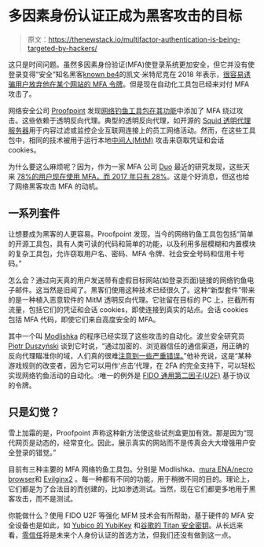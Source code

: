 # 多因素身份认证正成为黑客攻击的目标

> 原文：<https://thenewstack.io/multifactor-authentication-is-being-targeted-by-hackers/>

这只是时间问题。虽然多因素身份验证(MFA)使登录系统更加安全，但它并没有使登录变得“安全”知名黑客[](https://www.linkedin.com/in/kevinmitnick/)[known be4](https://www.knowbe4.com/)的凯文·米特尼克在 2018 年表示，[很容易诱骗用户放弃他在某个网站的 MFA 令牌](https://techcrunch.com/2018/05/10/hacker-kevin-mitnick-shows-how-to-bypass-2fa/)。但是现在自动化工具包已经来对付 MFA 攻击了。

网络安全公司 [Proofpoint](https://www.proofpoint.com/us) 发现[网络钓鱼工具包在其功能](https://www.proofpoint.com/us/blog/threat-insight/mfa-psa-oh-my)中添加了 MFA 绕过攻击。这些依赖于透明反向代理。典型的透明反向代理，如开源的 [Squid 透明代理服务器](https://linuxtechlab.com/squid-transparent-proxy-server-complete-configuration/)用于内容过滤或监控企业互联网连接上的员工网络活动。然而，在这些工具包中，相同的技术被用于运行本地[中间人(MitM)](https://en.wikipedia.org/wiki/Man-in-the-middle_attack) 攻击来窃取凭证和会话 cookies。

为什么要这么麻烦呢？因为，作为一家 MFA 公司 [Duo](https://duo.com/) 最近的研究发现，这些天来 [78%的用户现在使用 MFA，而 2017 年只有 28%](https://duo.com/blog/the-2021-state-of-the-auth-report-2fa-climbs-password-managers-biometrics-trend)。这是个好消息，但这也给了网络黑客攻击 MFA 的动机。

## 一系列套件

让想要成为黑客的人更容易。Proofpoint 发现，当今的网络钓鱼工具包包括“简单的开源工具包，具有人类可读的代码和简单的功能，以及利用多层模糊和内置模块的复杂工具包，允许窃取用户名、密码、MFA 令牌、社会安全号码和信用卡号码。”

怎么会？通过向天真的用户发送带有虚假目标网站(如登录页面)链接的网络钓鱼电子邮件。这当然是旧闻了。黑客们使用这种技术已经很久了。这种“新型套件”带来的是一种植入恶意软件的 MitM 透明反向代理。它驻留在目标的 PC 上，拦截所有流量，包括它们的凭证和会话 cookies，即使连接到真实的站点。会话 cookies 包括 MFA 代码，即使它们来自高度安全的 MFA。

其中一个叫 [Modlishka](https://www.zdnet.com/article/new-tool-automates-phishing-attacks-that-bypass-2fa/) 的程序已经实现了这些攻击的自动化。波兰安全研究员 [Piotr Duszyński](https://blog.duszynski.eu/) 谈到它时说，“通过加密的、浏览器信任的通信渠道，用正确的反向代理瞄准你的域，人们真的很难[注意到一些严重错误。](https://blog.duszynski.eu/phishing-ng-bypassing-2fa-with-modlishka/)”他补充说，这是“某种游戏规则的改变者，因为它可以用作‘点击’代理，在 2FA 的完全支持下，可以轻松实现网络钓鱼活动的自动化。:唯一的例外是 [FIDO 通用第二因子(U2F)](https://www.yubico.com/authentication-standards/fido-u2f/) 基于协议的令牌。

## 只是幻觉？

雪上加霜的是，Proofpoint 声称这种新方法使这些试剂盒更加有效。那是因为“现代网页是动态的，经常变化。因此，展示真实的网站而不是传真会大大增强用户安全登录的错觉。”

目前有三种主要的 MFA 网络钓鱼工具包。分别是 Modlishka、[mura ENA/](https://github.com/muraenateam/necrobrowser)[necro browser](https://github.com/muraenateam/necrobrowser)和 [Evilginx2](https://github.com/kgretzky/evilginx2) 。每一种都有不同的功能，用于稍微不同的目的。理论上，它们都是为了合法目的而创建的，比如渗透测试。当然，现在它们都更多地用于黑客攻击，而不是测试。

你能做什么？使用 FIDO U2F 等强化 MFM 技术会有所帮助，基于硬件的 MFA 安全设备也是如此，如 [Yubico 的 YubiKey](https://www.yubico.com/) 和[谷歌的 Titan 安全密钥](https://cloud.google.com/titan-security-key)。从长远来看，[零信任](https://thenewstack.io/zero-trust-time-to-get-rid-of-your-vpn/)将是未来个人身份认证的首选方法，但我们还没有做到这一点。

<svg xmlns:xlink="http://www.w3.org/1999/xlink" viewBox="0 0 68 31" version="1.1"><title>Group</title> <desc>Created with Sketch.</desc></svg>